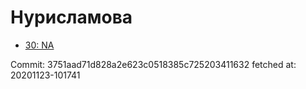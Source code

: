 # Нурисламова
- [30: NA](30.md)

Commit: 3751aad71d828a2e623c0518385c725203411632
 fetched at: 20201123-101741
